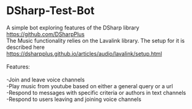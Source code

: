 # DSharp-Test-Bot
A simple bot exploring features of the DSharp library https://github.com/DSharpPlus
</br> 
The Music functionality relies on the Lavalink library. The setup for it is described here https://dsharpplus.github.io/articles/audio/lavalink/setup.html
</br>  
Features:</br>  
-Join and leave voice channels</br>
-Play music from youtube based on either a general query or a url  </br>
-Respond to messages with specific criteria or authors in text channels  </br>
-Respond to users leaving and joining voice channels</br>
